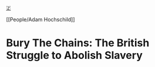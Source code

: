 [🇿](zotero://select/library/items/CKPR9MWA)

[[People/Adam Hochschild]] 
# Bury The Chains: The British Struggle to Abolish Slavery

